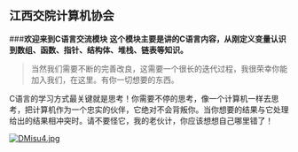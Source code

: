 ## 											江西交院计算机协会
###**欢迎来到C语言交流模块**
**这个模块主要是讲的C语言内容，从刚定义变量认识到数组、函数、指针、结构体、堆栈、链表等知识。**

> 当然我们需要不断的完善改良，这需要一个很长的迭代过程，我很荣幸你能加入我们，在这里。有你一切想要的东西。

C语言的学习方式最关键就是思考！你需要不停的思考，像一个计算机一样去思考，把计算机作为一个忠实的伙伴，它绝对不会背叛你。当你想要的结果与它处理给出的结果相冲突时。请不要怪它，我的老伙计，你应该想想自己哪里错了！

[![DMisu4.jpg](https://s3.ax1x.com/2020/11/19/DMisu4.jpg)](https://imgchr.com/i/DMisu4)

